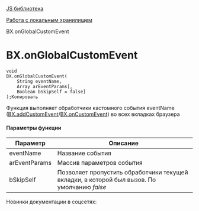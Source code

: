 [JS библиотека](/api_help/js_lib/index.php)

[Работа с локальным хранилищем](/api_help/js_lib/ls/index.php)

BX.onGlobalCustomEvent

BX.onGlobalCustomEvent
======================

```
void
BX.onGlobalCustomEvent(
	String eventName,
	Array arEventParams[,
	Boolean bSkipSelf = false]
);Копировать
```

Функция выполняет обработчики кастомного события eventName ([BX.addCustomEvent](/api_help/js_lib/kernel/castom_events/bx_addcustomevent.php)/[BX.onCustomEvent](/api_help/js_lib/kernel/castom_events/bx_oncustomevent.php)) во всех вкладках браузера

#### Параметры функции

| Параметр | Описание |
| --- | --- |
| eventName | Название события |
| arEventParams | Массив параметров события |
| bSkipSelf | Позволяет пропустить обработчики текущей вкладки, в которой был вызов. По умолчанию *false* |

Новинки документации в соцсетях: